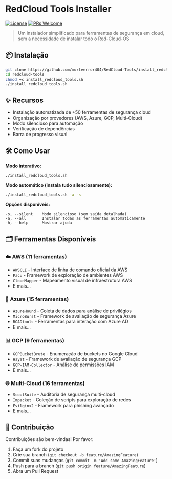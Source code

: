 # RedCloud Tools Installer

[![License](https://img.shields.io/badge/License-MIT-blue.svg)](https://opensource.org/licenses/MIT)
[![PRs Welcome](https://img.shields.io/badge/PRs-welcome-brightgreen.svg)](https://github.com/yourusername/redcloud-tools/pulls)

> Um instalador simplificado para ferramentas de segurança em cloud, sem a necessidade de instalar todo o Red-Cloud-OS

## 📦 Instalação

```bash
git clone https://github.com/morteerror404/RedCloud-Tools/install_redcloud_tools.sh
cd redcloud-tools
chmod +x install_redcloud_tools.sh
./install_redcloud_tools.sh
```

## ✨ Recursos

- Instalação automatizada de +50 ferramentas de segurança cloud
- Organização por provedores (AWS, Azure, GCP, Multi-Cloud)
- Modo silencioso para automação
- Verificação de dependências
- Barra de progresso visual

## 🛠️ Como Usar

**Modo interativo:**
```bash
./install_redcloud_tools.sh
```

**Modo automático (instala tudo silenciosamente):**
```bash
./install_redcloud_tools.sh -a -s
```

**Opções disponíveis:**
```
-s, --silent    Modo silencioso (sem saída detalhada)
-a, --all       Instalar todas as ferramentas automaticamente
-h, --help      Mostrar ajuda
```

## 🗂️ Ferramentas Disponíveis

### ☁️ AWS (11 ferramentas)
- `AWSCLI` - Interface de linha de comando oficial da AWS
- `Pacu` - Framework de exploração de ambientes AWS
- `CloudMapper` - Mapeamento visual de infraestrutura AWS
- E mais...

### 🔷 Azure (15 ferramentas)
- `AzureHound` - Coleta de dados para análise de privilégios
- `MicroBurst` - Framework de avaliação de segurança Azure
- `ROADtools` - Ferramentas para interação com Azure AD
- E mais...

### 📊 GCP (9 ferramentas)
- `GCPBucketBrute` - Enumeração de buckets no Google Cloud
- `Hayat` - Framework de avaliação de segurança GCP
- `GCP-IAM-Collector` - Análise de permissões IAM
- E mais...

### 🌐 Multi-Cloud (16 ferramentas)
- `ScoutSuite` - Auditoria de segurança multi-cloud
- `Impacket` - Coleção de scripts para exploração de redes
- `Evilginx2` - Framework para phishing avançado
- E mais...

## 🤝 Contribuição
Contribuições são bem-vindas! Por favor:
1. Faça um fork do projeto
2. Crie sua branch (`git checkout -b feature/AmazingFeature`)
3. Commit suas mudanças (`git commit -m 'Add some AmazingFeature'`)
4. Push para a branch (`git push origin feature/AmazingFeature`)
5. Abra um Pull Request
